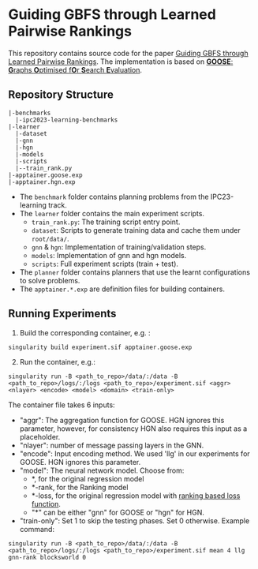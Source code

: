 # Guiding GBFS through Learned Pairwise Rankings

This repository contains source code for the paper [Guiding GBFS through Learned Pairwise Rankings](https://github.com/u6684258/Ranker-ijcai24). The implementation is based on [**GOOSE**: **G**raphs **O**ptimised f**O**r **S**earch **E**valuation](https://github.com/DillonZChen/goose). 

## Repository Structure

```
|-benchmarks
  |-ipc2023-learning-benchmarks
|-learner
  |-dataset
  |-gnn
  |-hgn
  |-models
  |-scripts
  |--train_rank.py
|-apptainer.goose.exp
|-apptainer.hgn.exp
```
- The `benchmark` folder contains planning problems from the IPC23-learning track.
- The `learner` folder contains the main experiment scripts. 
  - `train_rank.py`: The training script entry point.   
  - `dataset`: Scripts to generate training data and cache them under `root/data/`.
  - `gnn` & `hgn`: Implementation of training/validation steps.
  - `models`: Implementation of gnn and hgn models.
  - `scripts`: Full experiment scripts (train + test).
- The `planner` folder contains planners that use the learnt configurations to solve problems.
- The `apptainer.*.exp` are definition files for building containers. 

## Running Experiments

1. Build the corresponding container, e.g. :
  ```
  singularity build experiment.sif apptainer.goose.exp
  ```
2. Run the container, e.g.:
  ```
  singularity run -B <path_to_repo>/data/:/data -B <path_to_repo>/logs/:/logs <path_to_repo>/experiment.sif <aggr> <nlayer> <encode> <model> <domain> <train-only>
  ```
  The container file takes 6 inputs:
  - "aggr": The aggregation function for GOOSE. HGN ignores this parameter, however, for consistency HGN also requires this input as a placeholder. 
  - "nlayer": number of message passing layers in the GNN. 
  - "encode": Input encoding method. We used 'llg' in our experiments for GOOSE. HGN ignores this parameter.
  - "model": The neural network model. Choose from:
    - \*, for the original regression model
    - \*-rank, for the Ranking model
    - \*-loss, for the original regression model with [ranking based loss function](https://arxiv.org/abs/2310.19463).
    - "\*" can be either "gnn" for GOOSE or "hgn" for HGN. 
  - "train-only": Set 1 to skip the testing phases. Set 0 otherwise. 
Example command:
  ```
  singularity run -B <path_to_repo>/data/:/data -B <path_to_repo>/logs/:/logs <path_to_repo>/experiment.sif mean 4 llg gnn-rank blocksworld 0
  ```

